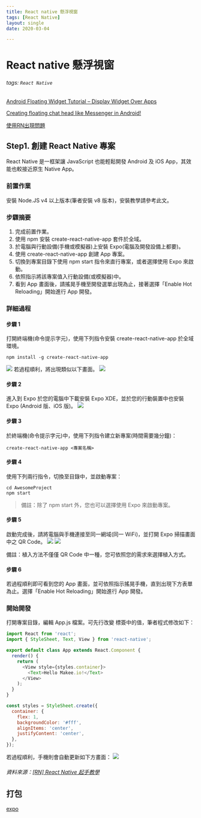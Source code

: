 ```yaml
---
title: React native 懸浮視窗
tags: [React Native]
layout: single
date: 2020-03-04

---
```


# React native 懸浮視窗
###### tags: `React Native`
[Android Floating Widget Tutorial – Display Widget Over Apps](https://www.simplifiedcoding.net/android-floating-widget-tutorial/)

[Creating floating chat head like Messenger in Android!](https://thunderwiring.wordpress.com/2018/04/01/creating-floating-chat-head-like-messenger-in-android/)

[使用RN出現問題](https://stackoverflow.com/questions/52339231/floating-widget-in-react-native)

## Step1. 創建 React Native 專案
React Native 是一框架讓 JavaScript 也能輕鬆開發 Android 及 iOS App，其效能也較接近原生 Native App。
### 前置作業
安裝 Node.JS v4 以上版本(筆者安裝 v8 版本)，安裝教學請參考此文。
### 步驟摘要
1. 完成前置作業。
2. 使用 npm 安裝 create-react-native-app 套件於全域。
3. 於電腦與行動設備(手機或模擬器)上安裝 Expo(電腦及開發設備上都要)。
4. 使用 create-react-native-app 創建 App 專案。
5. 切換到專案目錄下使用 npm start 指令來直行專案，或者選擇使用 Expo 來啟動。
6. 依照指示將該專案值入行動設備(或模擬器)中。
7. 看到 App 畫面後，請搖晃手機至開發選單出現為止，接著選擇「Enable Hot Reloading」開始進行 App 開發。

### 詳細過程
#### 步驟 1
打開終端機(命令提示字元)，使用下列指令安裝 create-react-native-app 於全域環境。
```
npm install -g create-react-native-app
```
![](https://i.imgur.com/aqbPmv7.png)
若過程順利，將出現類似以下畫面。 
![](https://i.imgur.com/DFX4ACl.png)

#### 步驟 2
進入到 Expo 於您的電腦中下載安裝 Expo XDE，並於您的行動裝置中也安裝 Expo (Android 版、iOS 版)。
![](https://i.imgur.com/U0kVG3h.png)



#### 步驟 3
於終端機(命令提示字元)中，使用下列指令建立新專案(時間需要幾分鐘)：
```
create-react-native-app <專案名稱>  
```

#### 步驟 4
使用下列兩行指令，切換至目錄中，並啟動專案：
```
cd AwesomeProject  
npm start  
```

> 備註：除了 npm start 外，您也可以選擇使用 Expo 來啟動專案。

#### 步驟 5
啟動完成後，請將電腦與手機連接至同一網域(同一 WiFi)，並打開 Expo 掃描畫面中之 QR Code。
![](https://i.imgur.com/1kOurWu.png)
![](https://i.imgur.com/g95iHj7.png)



備註：植入方法不僅僅 QR Code 中一種，您可依照您的需求來選擇植入方式。

#### 步驟 6
若過程順利即可看到您的 App 畫面，並可依照指示搖晃手機，直到出現下方表單為止。選擇「Enable Hot Reloading」開始進行 App 開發。



### 開始開發
打開專案目錄，編輯 App.js 檔案。可先行改變 <Text> 標簽中的值，筆者程式修改如下：

``` javascript
import React from 'react';  
import { StyleSheet, Text, View } from 'react-native';

export default class App extends React.Component {  
  render() {
    return (
      <View style={styles.container}>
        <Text>Hello Makee.io!</Text>
      </View>
    );
  }
}

const styles = StyleSheet.create({  
  container: {
    flex: 1,
    backgroundColor: '#fff',
    alignItems: 'center',
    justifyContent: 'center',
  },
});
```

若過程順利，手機則會自動更新如下方畫面：
![](https://i.imgur.com/gj94Wbw.png)

###### 資料來源：[[RN] React Native 起手教學](https://oranwind.org/react-native-started/)

## 打包
[expo](https://stackoverflow.com/questions/44301539/react-native-generate-apk-and-ipa-using-expo)

